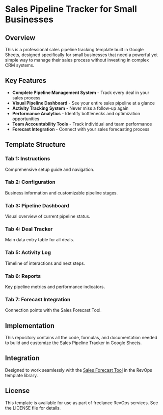 # Sales Pipeline Tracker for Small Businesses

## Overview
This is a professional sales pipeline tracking template built in Google Sheets, designed specifically for small businesses that need a powerful yet simple way to manage their sales process without investing in complex CRM systems.

## Key Features
- **Complete Pipeline Management System** - Track every deal in your sales process
- **Visual Pipeline Dashboard** - See your entire sales pipeline at a glance
- **Activity Tracking System** - Never miss a follow-up again
- **Performance Analytics** - Identify bottlenecks and optimization opportunities
- **Team Accountability Tools** - Track individual and team performance
- **Forecast Integration** - Connect with your sales forecasting process

## Template Structure

### Tab 1: Instructions
Comprehensive setup guide and navigation.

### Tab 2: Configuration
Business information and customizable pipeline stages.

### Tab 3: Pipeline Dashboard
Visual overview of current pipeline status.

### Tab 4: Deal Tracker
Main data entry table for all deals.

### Tab 5: Activity Log
Timeline of interactions and next steps.

### Tab 6: Reports
Key pipeline metrics and performance indicators.

### Tab 7: Forecast Integration
Connection points with the Sales Forecast Tool.

## Implementation
This repository contains all the code, formulas, and documentation needed to build and customize the Sales Pipeline Tracker in Google Sheets.

## Integration
Designed to work seamlessly with the [Sales Forecast Tool](https://github.com/dartmo29/revops-sales-forecast-tool) in the RevOps template library.

## License
This template is available for use as part of freelance RevOps services. See the LICENSE file for details.